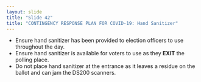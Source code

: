 ```yaml
---
layout: slide
title: "Slide 42"
title: "CONTINGENCY RESPONSE PLAN FOR COVID-19: Hand Sanitizer"
---
```


- Ensure hand sanitizer has been provided to election officers to use throughout the day.
- Ensure hand sanitizer is available for voters to use as they **EXIT** the polling place.
- Do not place hand sanitizer at the entrance as it leaves a residue on the ballot and can jam the DS200 scanners.
